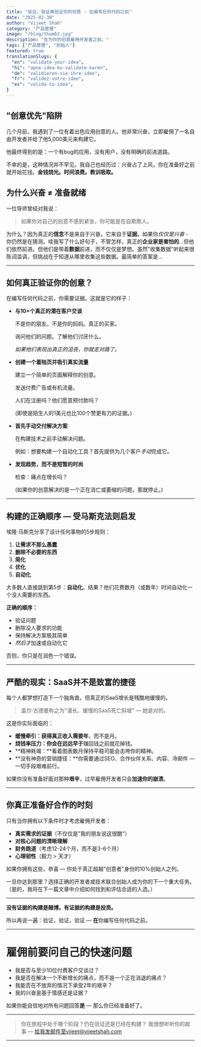 ```yaml
---
title: "验证、验证再验证你的创意 - 在编写任何代码之前"
date: "2025-02-30"
author: "Vijeet Shah"
category: "产品管理"
image: "/blog/thumb2.jpg"
description: "在为你的创意雇佣开发者之前。"
tags: ["产品管理", "创始人"]
featured: true
translationSlugs: {
  "en": "validate-your-idea",
  "hi": "apne-idea-ko-validate-karen",
  "de": "validieren-sie-ihre-idee",
  "fr": "validez-votre-idee",
  "es": "valida-tu-idea",
}
---
```


## "创意优先"陷阱

几个月前，我遇到了一位有着出色应用创意的人。他非常兴奋，立即雇佣了一名自由开发者并给了他5,000美元来构建它。

他最终得到的是：一个有bug的应用，没有用户，没有明确的前进道路。

不幸的是，这种情况并不罕见。我自己也经历过：兴奋占了上风，你在准备好之前就开始花钱。**金钱烧光。时间浪费。教训吸取。**

## 为什么兴奋 ≠ 准备就绪

一位导师曾经对我说：

> 如果你对自己的创意不感到紧张，你可能是在自欺欺人。
> 

为什么？因为真正的**信念**不是来自于兴奋。它来自于**证据**。如果你*仅仅是兴奋* - 你仍然是在猜测。哇我写了什么好句子，不管怎样，真正的**企业家是害怕的**...但他们依然前进。但他们是带着**数据**前进，而不仅仅是梦想。虽然"收集数据"听起来很陈词滥调，但挑战在于知道从哪里收集这些数据。最简单的答案是...

---

## 如何真正验证你的创意？

在编写任何代码之前，你需要证据。这就是它的样子：

- **与10+个真正的潜在客户交谈**
    
    不是你的朋友。不是你的妈妈。真正的买家。
    
    询问他们的问题。了解他们讨厌什么。
    
    *如果他们表现出真正的沮丧，你就走对路了。*
    
- **创建一个着陆页并吸引真实流量**
    
    建立一个简单的页面解释你的创意。
    
    发送付费广告或有机流量。
    
    人们在注册吗？他们愿意预付款吗？
    
    (即使是陌生人的1美元也比100个赞更有力的证据。)
    
- **首先手动交付解决方案**
    
    在构建技术之前手动解决问题。
    
    例如：想要构建一个自动化工具？首先提供为几个客户*手动*完成它。
    
- **发现趋势，而不是短暂的时尚**
    
    检查：痛点在增长吗？
    
    (如果你的创意解决的是一个正在消亡或萎缩的问题，那就停止。)
    

---

## 构建的正确顺序 — 受马斯克法则启发

埃隆·马斯克分享了设计任何事物的5步规则：

1. **让需求不那么愚蠢**
2. **删除不必要的东西**
3. **简化**
4. **优化**
5. **自动化**

大多数人直接跳到第5步：**自动化**。结果？他们花费数月（或数年）时间自动化一个没人需要的东西。

**正确的顺序：**

- 验证问题
- 删除没人要求的功能
- 保持解决方案极其简单
- *然后才*加速或自动化它

否则，你只是在润色一个错误。

---

## 严酷的现实：SaaS并不是致富的捷径

每个人都梦想打造下一个独角兽。但真正的SaaS增长是残酷地缓慢的。

> 盖尔·古德曼称之为"漫长、缓慢的SaaS死亡斜坡" — 她是对的。
> 

这是你实际面临的：

- **缓慢牵引：**获得真正收入需要**年**，而不是月。
- **烧钱率压力：**你会在**远远早于**赚回钱之前就花掉钱。
- **精神耗竭：**看着图表数月保持平稳可能会击垮你的精神。
- **没有神奇的营销捷径：**你需要通过SEO、合作伙伴关系、内容、冷邮件 — 一切手段艰难前行。

如果你没有准备好面对那种**艰辛**，过早雇佣开发者只会**加速你的崩溃**。

---

## 你真正准备好合作的时刻

只有当你拥有以下条件时才考虑雇佣开发者：

- **真实需求的证据**（不仅仅是"我的朋友说这很酷"）
- **对核心问题的清晰理解**
- **财务跑道**（考虑12-24个月，而不是3-6个月）
- **心理韧性**（毅力 > 天才）

如果你拥有这些，恭喜 — 你处于真正超越"创意者"身份的10%创始人之列。

一旦你达到那里？选择正确的开发者或技术联合创始人成为你的下一个重大任务。（是的，我将在下一篇文章中介绍如何找到和评估合适的人选。）

---

**没有证据的构建是赌博。有证据的构建是投资。**

所以再说一遍：验证，验证，验证 — **在**你编写任何代码之前。

---

# 雇佣前要问自己的快速问题

- 我是否与至少10位付费客户交谈过？
- 我是否在解决一个不断增长的痛点，而不是一个正在消退的痛点？
- 我能否在不放弃的情况下承受2年的艰辛？
- 我的兴奋是基于情感还是证据？

如果你能自信地对所有问题回答**是** — 那么你已经准备好了。

---

> 你在旅程中处于哪个阶段？仍在验证还是已经在构建？
我很想听听你的故事 — 给我发邮件至vijeet@vijeetshah.com
> 

---